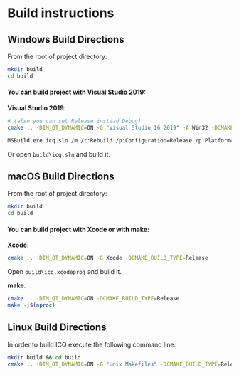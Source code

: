 # Build instructions

## Windows Build Directions

From the root of project directory:
```sh
mkdir build
cd build
```

####  You can build project with Visual Studio 2019:
**Visual Studio 2019**:
```sh
# (also you can set Release instead Debug)
cmake .. -DIM_QT_DYNAMIC=ON -G "Visual Studio 16 2019" -A Win32 -DCMAKE_BUILD_TYPE=Release

MSBuild.exe icq.sln /m /t:Rebuild /p:Configuration=Release /p:Platform=Win32 /nodeReuse:false
```
Or open `build\icq.sln` and build it.

## macOS Build Directions
From the root of project directory:
```sh
mkdir build
cd build
```

#### You can build project with Xcode or with make:
**Xcode**:
```sh
cmake .. -DIM_QT_DYNAMIC=ON -G Xcode -DCMAKE_BUILD_TYPE=Release
```
Open `build\icq.xcodeproj` and build it.

**make**:
```sh
cmake .. -DIM_QT_DYNAMIC=ON -DCMAKE_BUILD_TYPE=Release
make -j$(nproc)
```

## Linux Build Directions
In order to build ICQ execute the following command line:
```sh
mkdir build && cd build
cmake .. -DIM_QT_DYNAMIC=ON -G "Unix Makefiles" -DCMAKE_BUILD_TYPE=Release -DLINUX_ARCH=64 && make -j$(nproc)
```

